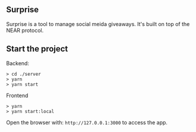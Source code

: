 ## Surprise
Surprise is a tool to manage social meida giveaways. It's built on top of the NEAR protocol.

## Start the project

Backend:

```
> cd ./server
> yarn
> yarn start
```

Frontend

```
> yarn
> yarn start:local
```

Open the browser with: `http://127.0.0.1:3000` to access the app. 
